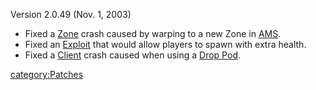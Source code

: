 Version 2.0.49 (Nov. 1, 2003)

-   Fixed a [Zone](Zone "wikilink") crash caused by warping to a new
    Zone in [AMS](AMS "wikilink").
-   Fixed an [Exploit](Exploit "wikilink") that would allow players to
    spawn with extra health.
-   Fixed a [Client](Client "wikilink") crash caused when using a [Drop
    Pod](Drop_Pod "wikilink").

[category:Patches](category:Patches "wikilink")